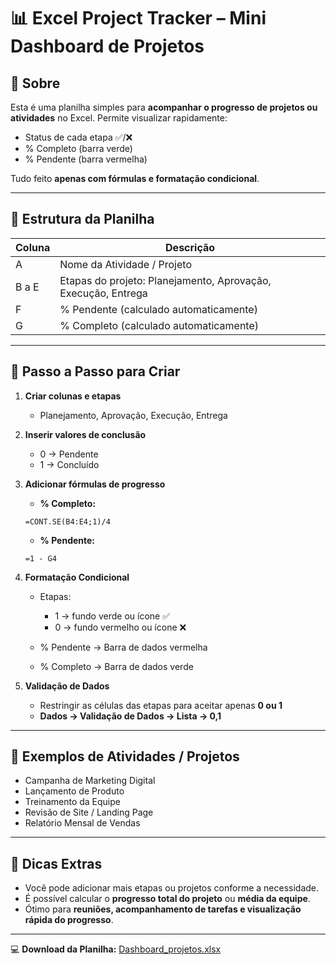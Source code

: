 # 📊 Excel Project Tracker – Mini Dashboard de Projetos

## 🔹 Sobre

Esta é uma planilha simples para **acompanhar o progresso de projetos ou atividades** no Excel. Permite visualizar rapidamente:

* Status de cada etapa ✅/❌
* % Completo (barra verde)
* % Pendente (barra vermelha)

Tudo feito **apenas com fórmulas e formatação condicional**.

---

## 🔹 Estrutura da Planilha

| Coluna | Descrição                                                     |
| ------ | ------------------------------------------------------------- |
| A      | Nome da Atividade / Projeto                                   |
| B a E  | Etapas do projeto: Planejamento, Aprovação, Execução, Entrega |
| F      | % Pendente (calculado automaticamente)                        |
| G      | % Completo (calculado automaticamente)                        |

---

## 🔹 Passo a Passo para Criar

1. **Criar colunas e etapas**

   * Planejamento, Aprovação, Execução, Entrega

2. **Inserir valores de conclusão**

   * 0 → Pendente
   * 1 → Concluído

3. **Adicionar fórmulas de progresso**

   * **% Completo:**

   ```excel
   =CONT.SE(B4:E4;1)/4
   ```

   * **% Pendente:**

   ```excel
   =1 - G4
   ```

4. **Formatação Condicional**

   * Etapas:

     * 1 → fundo verde ou ícone ✅
     * 0 → fundo vermelho ou ícone ❌
   * % Pendente → Barra de dados vermelha
   *  % Completo → Barra de dados verde

5. **Validação de Dados**

   * Restringir as células das etapas para aceitar apenas **0 ou 1**
   * **Dados → Validação de Dados → Lista → 0,1**

---

## 🔹 Exemplos de Atividades / Projetos

* Campanha de Marketing Digital
* Lançamento de Produto
* Treinamento da Equipe
* Revisão de Site / Landing Page
* Relatório Mensal de Vendas

---

## 🔹 Dicas Extras

* Você pode adicionar mais etapas ou projetos conforme a necessidade.
* É possível calcular o **progresso total do projeto** ou **média da equipe**.
* Ótimo para **reuniões, acompanhamento de tarefas e visualização rápida do progresso**.

---

💻 **Download da Planilha:** [Dashboard\_projetos.xlsx](https://github.com/jeanvyctor/dashboard_projetos_excel/blob/main/Dashboard_projetos.xlsx)
